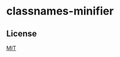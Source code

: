 # classnames-minifier

## License

[MIT](https://github.com/vordgi/classnames-minifier/blob/main/LICENSE)
